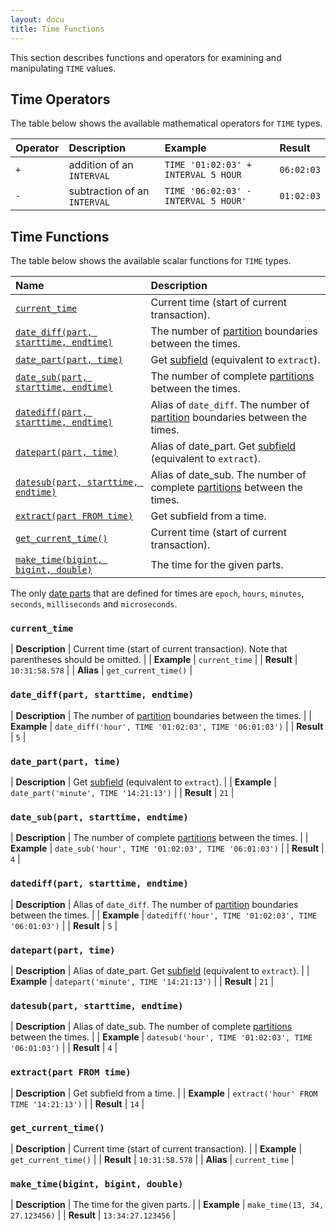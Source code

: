 ```yaml
---
layout: docu
title: Time Functions
---
```


This section describes functions and operators for examining and manipulating `TIME` values.

## Time Operators

The table below shows the available mathematical operators for `TIME` types.


| Operator | Description | Example | Result |
|:-|:---|:----|:--|
| `+` | addition of an `INTERVAL` | `TIME '01:02:03' + INTERVAL 5 HOUR` | `06:02:03` |
| `-` | subtraction of an `INTERVAL` | `TIME '06:02:03' - INTERVAL 5 HOUR'` | `01:02:03` |

## Time Functions

The table below shows the available scalar functions for `TIME` types.

| Name | Description |
|:--|:-------|
| [`current_time`](#current_time) | Current time (start of current transaction). |
| [`date_diff(part, starttime, endtime)`](#date_diffpart-starttime-endtime) | The number of [partition](../../sql/functions/datepart) boundaries between the times. |
| [`date_part(part, time)`](#date_partpart-time) | Get [subfield](../../sql/functions/datepart) (equivalent to `extract`). |
| [`date_sub(part, starttime, endtime)`](#date_subpart-starttime-endtime) | The number of complete [partitions](../../sql/functions/datepart) between the times. |
| [`datediff(part, starttime, endtime)`](#datediffpart-starttime-endtime) | Alias of `date_diff`. The number of [partition](../../sql/functions/datepart) boundaries between the times. |
| [`datepart(part, time)`](#datepartpart-time) | Alias of date_part. Get [subfield](../../sql/functions/datepart) (equivalent to `extract`). |
| [`datesub(part, starttime, endtime)`](#datesubpart-starttime-endtime) | Alias of date_sub. The number of complete [partitions](../../sql/functions/datepart) between the times. |
| [`extract(part FROM time)`](#extractpart-from-time) | Get subfield from a time. |
| [`get_current_time()`](#get_current_time) | Current time (start of current transaction). |
| [`make_time(bigint, bigint, double)`](#make_timebigint-bigint-double) | The time for the given parts. |

The only [date parts](../../sql/functions/datepart) that are defined for times are `epoch`, `hours`, `minutes`, `seconds`, `milliseconds` and `microseconds`.

### `current_time`

<div class="nostroke_table"></div>

| **Description** | Current time (start of current transaction). Note that parentheses should be omitted. |
| **Example** | `current_time` |
| **Result** | `10:31:58.578` |
| **Alias** | `get_current_time()` |

### `date_diff(part, starttime, endtime)`

<div class="nostroke_table"></div>

| **Description** | The number of [partition](../../sql/functions/datepart) boundaries between the times. |
| **Example** | `date_diff('hour', TIME '01:02:03', TIME '06:01:03')` |
| **Result** | `5` |

### `date_part(part, time)`

<div class="nostroke_table"></div>

| **Description** | Get [subfield](../../sql/functions/datepart) (equivalent to `extract`). |
| **Example** | `date_part('minute', TIME '14:21:13')` |
| **Result** | `21` |

### `date_sub(part, starttime, endtime)`

<div class="nostroke_table"></div>

| **Description** | The number of complete [partitions](../../sql/functions/datepart) between the times. |
| **Example** | `date_sub('hour', TIME '01:02:03', TIME '06:01:03')` |
| **Result** | `4` |

### `datediff(part, starttime, endtime)`

<div class="nostroke_table"></div>

| **Description** | Alias of `date_diff`. The number of [partition](../../sql/functions/datepart) boundaries between the times. |
| **Example** | `datediff('hour', TIME '01:02:03', TIME '06:01:03')` |
| **Result** | `5` |

### `datepart(part, time)`

<div class="nostroke_table"></div>

| **Description** | Alias of date_part. Get [subfield](../../sql/functions/datepart) (equivalent to `extract`). |
| **Example** | `datepart('minute', TIME '14:21:13')` |
| **Result** | `21` |

### `datesub(part, starttime, endtime)`

<div class="nostroke_table"></div>

| **Description** | Alias of date_sub. The number of complete [partitions](../../sql/functions/datepart) between the times. |
| **Example** | `datesub('hour', TIME '01:02:03', TIME '06:01:03')` |
| **Result** | `4` |

### `extract(part FROM time)`

<div class="nostroke_table"></div>

| **Description** | Get subfield from a time. |
| **Example** | `extract('hour' FROM TIME '14:21:13')` |
| **Result** | `14` |

### `get_current_time()`

<div class="nostroke_table"></div>

| **Description** | Current time (start of current transaction). |
| **Example** | `get_current_time()` |
| **Result** | `10:31:58.578` |
| **Alias** | `current_time` |

### `make_time(bigint, bigint, double)`

<div class="nostroke_table"></div>

| **Description** | The time for the given parts. |
| **Example** | `make_time(13, 34, 27.123456)` |
| **Result** | `13:34:27.123456` |